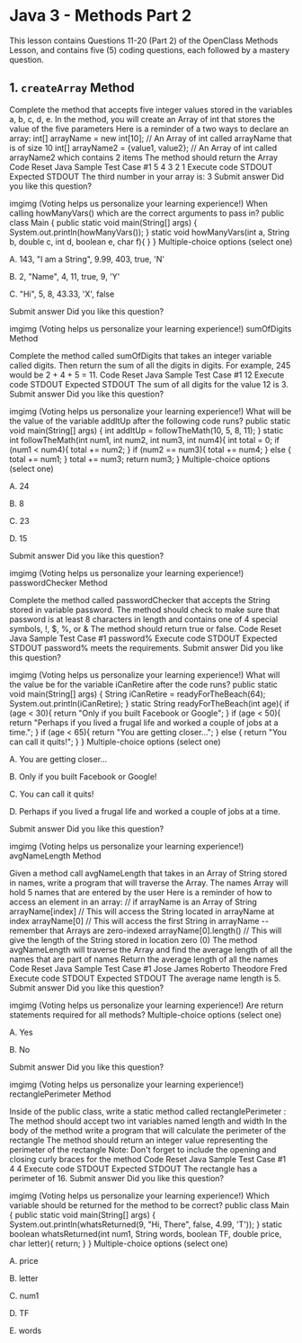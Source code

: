 # Java 3 - Methods Part 2

This lesson contains Questions 11-20 (Part 2) of the OpenClass Methods Lesson, and contains five (5) coding questions, each followed by a mastery question.

## 1. `createArray` Method

Complete the method that accepts five integer values stored in the variables a, b, c, d, e.
In the method, you will create an Array of int that stores the value of the five parameters
Here is a reminder of a two ways to declare an array:
   int[] arrayName = new int[10];   // An Array of int called arrayName that is of size 10
   int[] arrayName2 = {value1, value2}; // An Array of int called arrayName2 which contains 2 items
The method should return the Array
Code
Reset
Java
Sample Test Case #1
5
4
3
2
1
Execute code
STDOUT
Expected STDOUT
The third number in your array is: 3
Submit answer
Did you like this question?

imgimg
(Voting helps us personalize your learning experience!)
When calling howManyVars() which are the correct arguments to pass in?
public class Main {
    public static void main(String[] args) {
        System.out.println(howManyVars());
    }
    static void howManyVars(int a, String b, double c, int d, boolean e, char f){
    }
} 
Multiple-choice options (select one)

A.
143, "I am a String", 9.99, 403, true, 'N'

B.
2, "Name", 4, 11, true, 9, 'Y'

C.
"Hi", 5, 8, 43.33, 'X', false

Submit answer
Did you like this question?

imgimg
(Voting helps us personalize your learning experience!)
sumOfDigits Method

Complete the method called sumOfDigits that takes an integer variable called digits. Then return the sum of all the digits in digits. For example, 245 would be 2 + 4 + 5 = 11.
Code
Reset
Java
Sample Test Case #1
12
Execute code
STDOUT
Expected STDOUT
The sum of all digits for the value 12 is 3.
Submit answer
Did you like this question?

imgimg
(Voting helps us personalize your learning experience!)
What will be the value of the variable addItUp after the following code runs?
public static void main(String[] args) {
        int addItUp = followTheMath(10, 5, 8, 11);
    }
    static int followTheMath(int num1, int num2, int num3, int num4){
        int total = 0;
        if (num1 < num4){
            total += num2;
        }
        if (num2 == num3){
            total += num4;
        } else {
            total += num1;
        }
        total += num3;
        return num3;
    }
Multiple-choice options (select one)

A.
24

B.
8

C.
23

D.
15

Submit answer
Did you like this question?

imgimg
(Voting helps us personalize your learning experience!)
passwordChecker Method

Complete the method called passwordChecker that accepts the String stored in variable password.
The method should check to make sure that password is at least 8 characters in length and contains one of 4 special symbols, !, $, %, or &
The method should return true or false.
Code
Reset
Java
Sample Test Case #1
password%
Execute code
STDOUT
Expected STDOUT
password% meets the requirements.
Submit answer
Did you like this question?

imgimg
(Voting helps us personalize your learning experience!)
What will the value be for the variable iCanRetire after the code runs?
public static void main(String[] args) {
    String iCanRetire = readyForTheBeach(64);
    System.out.println(iCanRetire);
}
static String readyForTheBeach(int age){
    if (age < 30){
        return "Only if you built Facebook or Google";
    }
    if (age < 50){
        return "Perhaps if you lived a frugal life and worked a couple of jobs at a time.";
    }
    if (age < 65){
        return "You are getting closer...";
    } else {
        return "You can call it quits!";
    }
}
Multiple-choice options (select one)

A.
You are getting closer…

B.
Only if you built Facebook or Google!

C.
You can call it quits!

D.
Perhaps if you lived a frugal life and worked a couple of jobs at a time.

Submit answer
Did you like this question?

imgimg
(Voting helps us personalize your learning experience!)
avgNameLength Method

Given a method call avgNameLength that takes in an Array of String stored in names, write a program that will traverse the Array.
The names Array will hold 5 names that are entered by the user
Here is a reminder of how to access an element in an array:
    // if arrayName is an Array of String
    arrayName[index] // This will access the String located in arrayName at index
    arrayName[0] // This will access the first String in arrayName -- remember that Arrays are zero-indexed
    arrayName[0].length() // This will give the length of the String stored in location zero (0)
The method avgNameLength will traverse the Array and find the average length of all the names that are part of names
Return the average length of all the names
Code
Reset
Java
Sample Test Case #1
Jose
James
Roberto
Theodore
Fred
Execute code
STDOUT
Expected STDOUT
The average name length is 5.
Submit answer
Did you like this question?

imgimg
(Voting helps us personalize your learning experience!)
Are return statements required for all methods?
Multiple-choice options (select one)

A.
Yes

B.
No

Submit answer
Did you like this question?

imgimg
(Voting helps us personalize your learning experience!)
rectanglePerimeter Method

Inside of the public class, write a static method called rectanglePerimeter :
The method should accept two int variables named length and width
In the body of the method write a program that will calculate the perimeter of the rectangle
The method should return an integer value representing the perimeter of the rectangle
Note: Don't forget to include the opening and closing curly braces for the method
Code
Reset
Java
Sample Test Case #1
4
4
Execute code
STDOUT
Expected STDOUT
The rectangle has a perimeter of 16.
Submit answer
Did you like this question?

imgimg
(Voting helps us personalize your learning experience!)
Which variable should be returned for the method to be correct?
public class Main {
    public static void main(String[] args) {
        System.out.println(whatsReturned(9, "Hi, There", false, 4.99, 'T'));
    }
    static boolean whatsReturned(int num1, String words, boolean TF, double price, char letter){
        return;
    }
} 
Multiple-choice options (select one)

A.
price

B.
letter

C.
num1

D.
TF

E.
words
